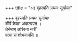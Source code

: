 +++
title = "०३ बृहस्पतिः प्रथमः सूर्यायाः"

+++
बृहस्पतिः प्रथमः सूर्यायाः  
शीर्षे केषाꣳ अकल्पयत् ।  
तेनेमाम् अश्विना नारीं  
पत्या सं शोभयामसि ॥